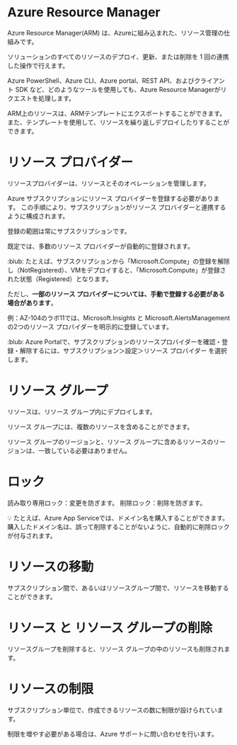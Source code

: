 # Azure Resource Manager

Azure Resource Manager(ARM) は、Azureに組み込まれた、リソース管理の仕組みです。

ソリューションのすべてのリソースのデプロイ、更新、または削除を 1 回の連携した操作で行えます。

Azure PowerShell、Azure CLI、Azure portal、REST API、およびクライアント SDK など、どのようなツールを使用しても、Azure Resource Managerがリクエストを処理します。

ARM上のリソースは、ARMテンプレートにエクスポートすることができます。また、テンプレートを使用して、リソースを繰り返しデプロイしたりすることができます。

# リソース プロバイダー

リソースプロバイダーは、リソースとそのオペレーションを管理します。

Azure サブスクリプションにリソース プロバイダーを登録する必要があります。 この手順により、サブスクリプションがリソース プロバイダーと連携するように構成されます。

登録の範囲は常にサブスクリプションです。

既定では、多数のリソース プロバイダーが自動的に登録されます。 

:blub: たとえば、サブスクリプションから「Microsoft.Compute」の登録を解除し（NotRegistered）、VMをデプロイすると、「Microsoft.Compute」が登録された状態（Registered）となります。

ただし、**一部のリソース プロバイダーについては、手動で登録する必要がある場合があります**。

例：AZ-104のラボ11では、Microsoft.Insights と Microsoft.AlertsManagement の2つのリソース プロバイダーを明示的に登録しています。

:blub: Azure Portalで、サブスクリプションのリソースプロバイダーを確認・登録・解除するには、サブスクリプション＞設定＞リソース プロバイダー を選択します。

# リソース グループ

リソースは、リソース グループ内にデプロイします。

リソース グループには、複数のリソースを含めることができます。


リソース グループのリージョンと、リソース グループに含めるリソースのリージョンは、一致している必要はありません。

# ロック

読み取り専用ロック：変更を防ぎます。
削除ロック：削除を防ぎます。

:bulb: たとえば、Azure App Serviceでは、ドメイン名を購入することができます。購入したドメイン名は、誤って削除することがないように、自動的に削除ロックが付与されます。

# リソースの移動

サブスクリプション間で、あるいはリソースグループ間で、リソースを移動することができます。

# リソース と リソース グループの削除

リソースグループを削除すると、リソース グループの中のリソースも削除されます。

# リソースの制限

サブスクリプション単位で、作成できるリソースの数に制限が設けられています。

制限を増やす必要がある場合は、Azure サポートに問い合わせを行います。


